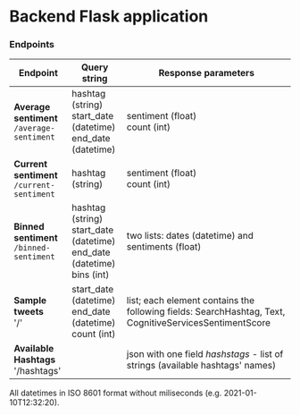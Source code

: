 # Backend Flask application

### Endpoints
Endpoint | Query string | Response parameters
---      | ---        | ---      |
**Average sentiment**<br>`/average-sentiment` | hashtag (string) <br> start_date (datetime) <br> end_date (datetime) | sentiment (float)<br>count (int)
**Current sentiment**<br>`/current-sentiment` | hashtag (string)<br> | sentiment (float)<br>count (int)
**Binned sentiment**<br>`/binned-sentiment` | hashtag (string) <br> start_date (datetime) <br> end_date (datetime) <br> bins (int) | two lists: dates (datetime) and sentiments (float)
**Sample tweets**<br>'/' | start_date (datetime) <br> end_date (datetime) <br> count (int) | list; each element contains the following fields: SearchHashtag, Text, CognitiveServicesSentimentScore
**Available Hashtags**<br>'/hashtags' | | json with one field <i>hashstags</i> - list of strings (available hashtags' names)


All datetimes in ISO 8601 format without miliseconds (e.g. 2021-01-10T12:32:20).